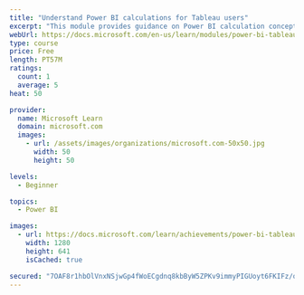 ```yaml
---
title: "Understand Power BI calculations for Tableau users"
excerpt: "This module provides guidance on Power BI calculation concepts, and how to create and edit calculations."
webUrl: https://docs.microsoft.com/en-us/learn/modules/power-bi-tableau-calculations/
type: course
price: Free
length: PT57M
ratings:
  count: 1
  average: 5
heat: 50

provider:
  name: Microsoft Learn
  domain: microsoft.com
  images:
    - url: /assets/images/organizations/microsoft.com-50x50.jpg
      width: 50
      height: 50

levels:
  - Beginner

topics:
  - Power BI

images:
  - url: https://docs.microsoft.com/learn/achievements/power-bi-tableau-calculations-social.png
    width: 1280
    height: 641
    isCached: true

secured: "7OAF8r1hbOlVnxNSjwGp4fWoECgdnq8kbByW5ZPKv9immyPIGUoyt6FKIFz/q8QSRExhjSZ6yzZWsVaAiTSaA8oh87yaqzWNtvCWhm3Vp9X8/VxGiE76yMppIUyko77nqFq/auDewjD6naREew4cto7GL8LMXlN9yqUkO8FL99CY+hllJ+cMNDjMDHvxgGllZejyCmD+Pdyxw2MOowYovS8crm6R7gANioZIN3rg3yq+yYUMzuTbLWH5CGTsqJlpIHHExcwmrGOFobvNBT+e97U2OvnQcLcSubHGR0xzeY/w5fd7Oa6ONIHhFiUCwxNGec4tpH0k9wGlsiAQ3BrF//O75tsJRrwxcqY8PChy6hulXnF1DafCuE32cC3TlLpAmnBC534w43kkUxppsvvQhg==;EwIhSEwpz5wGBL1p8oGL5A=="
---
```


